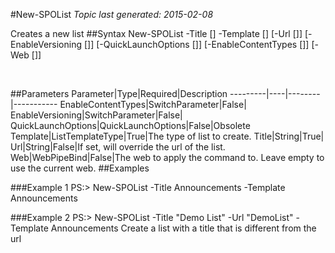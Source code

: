 #New-SPOList
*Topic last generated: 2015-02-08*

Creates a new list
##Syntax
    New-SPOList -Title [<String>] -Template [<ListTemplateType>] [-Url [<String>]] [-EnableVersioning [<SwitchParameter>]] [-QuickLaunchOptions [<QuickLaunchOptions>]] [-EnableContentTypes [<SwitchParameter>]] [-Web [<WebPipeBind>]]

&nbsp;

##Parameters
Parameter|Type|Required|Description
---------|----|--------|-----------
EnableContentTypes|SwitchParameter|False|
EnableVersioning|SwitchParameter|False|
QuickLaunchOptions|QuickLaunchOptions|False|Obsolete
Template|ListTemplateType|True|The type of list to create.
Title|String|True|
Url|String|False|If set, will override the url of the list.
Web|WebPipeBind|False|The web to apply the command to. Leave empty to use the current web.
##Examples

###Example 1
    PS:> New-SPOList -Title Announcements -Template Announcements


###Example 2
    PS:> New-SPOList -Title "Demo List" -Url "DemoList" -Template Announcements
Create a list with a title that is different from the url
